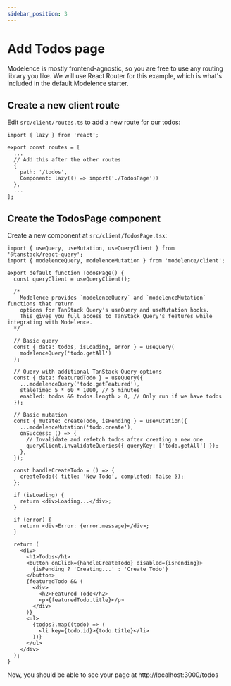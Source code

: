 ```yaml
---
sidebar_position: 3
---
```


# Add Todos page

Modelence is mostly frontend-agnostic, so you are free to use any routing library you like.
We will use React Router for this example, which is what's included in the default Modelence starter.

## Create a new client route

Edit `src/client/routes.ts` to add a new route for our todos:

```tsx title="src/client/routes.ts"
import { lazy } from 'react';

export const routes = [
  ...
  // Add this after the other routes
  {
    path: '/todos',
    Component: lazy(() => import('./TodosPage'))
  },
  ...
];
```

## Create the TodosPage component

Create a new component at `src/client/TodosPage.tsx`:

```tsx title="src/client/TodosPage.tsx"
import { useQuery, useMutation, useQueryClient } from '@tanstack/react-query';
import { modelenceQuery, modelenceMutation } from 'modelence/client';

export default function TodosPage() {
  const queryClient = useQueryClient();
  
  /*
    Modelence provides `modelenceQuery` and `modelenceMutation` functions that return
    options for TanStack Query's useQuery and useMutation hooks.
    This gives you full access to TanStack Query's features while integrating with Modelence.
  */
  
  // Basic query
  const { data: todos, isLoading, error } = useQuery(
    modelenceQuery('todo.getAll')
  );
  
  // Query with additional TanStack Query options
  const { data: featuredTodo } = useQuery({
    ...modelenceQuery('todo.getFeatured'),
    staleTime: 5 * 60 * 1000, // 5 minutes
    enabled: todos && todos.length > 0, // Only run if we have todos
  });
  
  // Basic mutation
  const { mutate: createTodo, isPending } = useMutation({
    ...modelenceMutation('todo.create'),
    onSuccess: () => {
      // Invalidate and refetch todos after creating a new one
      queryClient.invalidateQueries({ queryKey: ['todo.getAll'] });
    },
  });

  const handleCreateTodo = () => {
    createTodo({ title: 'New Todo', completed: false });
  };

  if (isLoading) {
    return <div>Loading...</div>;
  }

  if (error) {
    return <div>Error: {error.message}</div>;
  }

  return (
    <div>
      <h1>Todos</h1>
      <button onClick={handleCreateTodo} disabled={isPending}>
        {isPending ? 'Creating...' : 'Create Todo'}
      </button>
      {featuredTodo && (
        <div>
          <h2>Featured Todo</h2>
          <p>{featuredTodo.title}</p>
        </div>
      )}
      <ul>
        {todos?.map((todo) => (
          <li key={todo.id}>{todo.title}</li>
        ))}
      </ul>
    </div>
  );
}
```

Now, you should be able to see your page at http://localhost:3000/todos
